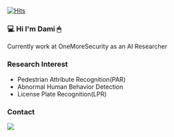 [![Hits](https://hits.seeyoufarm.com/api/count/incr/badge.svg?url=https%3A%2F%2Fgithub.com%2Fiamdami&count_bg=%23ECADC7&title_bg=%23949494&icon=github.svg&icon_color=%23E7E7E7&title=hits&edge_flat=false)](https://hits.seeyoufarm.com)

### 💻 Hi I'm Dami 🖱
Currently work at OneMoreSecurity as an AI Researcher
<br>

### Research Interest
- Pedestrian Attribute Recognition(PAR)  
- Abnormal Human Behavior Detection  
- License Plate Recognition(LPR)

### Contact
<a href="mailto:onemoredami@gmail.com"><img src="https://img.shields.io/badge/Gmail-d14836?style=flat-square&logo=Gmail&logoColor=white&link=onemoredami@gmail.com"/></a>
<br>
